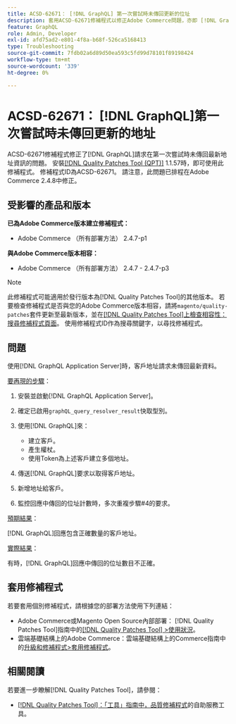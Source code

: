 ```yaml
---
title: ACSD-62671： [!DNL GraphQL] 第一次嘗試時未傳回更新的位址
description: 套用ACSD-62671修補程式以修正Adobe Commerce問題，亦即 [!DNL GraphQL] 請求在第一次嘗試時未傳回最新位址資訊。
feature: GraphQL
role: Admin, Developer
exl-id: afd75ad2-e801-4f8a-b68f-526ca5168413
type: Troubleshooting
source-git-commit: 7fdb02a6d89d50ea593c5fd99d78101f89198424
workflow-type: tm+mt
source-wordcount: '339'
ht-degree: 0%

---
```


# ACSD-62671： [!DNL GraphQL]第一次嘗試時未傳回更新的地址

ACSD-62671修補程式修正了[!DNL GraphQL]請求在第一次嘗試時未傳回最新地址資訊的問題。 安裝[[!DNL Quality Patches Tool (QPT)]](https://experienceleague.adobe.com/docs/commerce-operations/tools/quality-patches-tool/usage.html) 1.1.57時，即可使用此修補程式。 修補程式ID為ACSD-62671。 請注意，此問題已排程在Adobe Commerce 2.4.8中修正。

## 受影響的產品和版本

**已為Adobe Commerce版本建立修補程式：**

* Adobe Commerce （所有部署方法） 2.4.7-p1

**與Adobe Commerce版本相容：**

* Adobe Commerce （所有部署方法） 2.4.7 - 2.4.7-p3

>[!NOTE]
>
>此修補程式可能適用於發行版本為[!DNL Quality Patches Tool]的其他版本。 若要檢查修補程式是否與您的Adobe Commerce版本相容，請將`magento/quality-patches`套件更新至最新版本，並在[[!DNL Quality Patches Tool]上檢查相容性：搜尋修補程式頁面](https://experienceleague.adobe.com/tools/commerce-quality-patches/index.html)。 使用修補程式ID作為搜尋關鍵字，以尋找修補程式。

## 問題

使用[!DNL GraphQL Application Server]時，客戶地址請求未傳回最新資料。

<u>要再現的步驟</u>：

1. 安裝並啟動[!DNL GraphQL Application Server]。
1. 確定已啟用`graphQL_query_resolver_result`快取型別。
1. 使用[!DNL GraphQL]來：

   * 建立客戶。
   * 產生權杖。
   * 使用Token為上述客戶建立多個地址。

1. 傳送[!DNL GraphQL]要求以取得客戶地址。
1. 新增地址給客戶。
1. 監控回應中傳回的位址計數時，多次重複步驟#4的要求。

<u>預期結果</u>：

[!DNL GraphQL]回應包含正確數量的客戶地址。

<u>實際結果</u>：

有時，[!DNL GraphQL]回應中傳回的位址數目不正確。

## 套用修補程式

若要套用個別修補程式，請根據您的部署方法使用下列連結：

* Adobe Commerce或Magento Open Source內部部署： [!DNL Quality Patches Tool]指南中的[[!DNL Quality Patches Tool] >使用狀況](/help/tools/quality-patches-tool/usage.md)。
* 雲端基礎結構上的Adobe Commerce：雲端基礎結構上的Commerce指南中的[升級和修補程式>套用修補程式](https://experienceleague.adobe.com/docs/commerce-cloud-service/user-guide/develop/upgrade/apply-patches.html)。

## 相關閱讀

若要進一步瞭解[!DNL Quality Patches Tool]，請參閱：

* [[!DNL Quality Patches Tool]：「工具」指南中，品質修補程式](/help/tools/quality-patches-tool/quality-patches-tool-to-self-serve-quality-patches.md)的自助服務工具。
